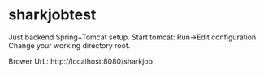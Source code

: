# sharkjobtest
Just backend Spring+Tomcat setup.
Start tomcat:
Run->Edit configuration
Change your working directory root.

Brower UrL:
http://localhost:8080/sharkjob

